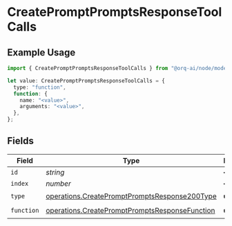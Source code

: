 # CreatePromptPromptsResponseToolCalls

## Example Usage

```typescript
import { CreatePromptPromptsResponseToolCalls } from "@orq-ai/node/models/operations";

let value: CreatePromptPromptsResponseToolCalls = {
  type: "function",
  function: {
    name: "<value>",
    arguments: "<value>",
  },
};
```

## Fields

| Field                                                                                                            | Type                                                                                                             | Required                                                                                                         | Description                                                                                                      |
| ---------------------------------------------------------------------------------------------------------------- | ---------------------------------------------------------------------------------------------------------------- | ---------------------------------------------------------------------------------------------------------------- | ---------------------------------------------------------------------------------------------------------------- |
| `id`                                                                                                             | *string*                                                                                                         | :heavy_minus_sign:                                                                                               | N/A                                                                                                              |
| `index`                                                                                                          | *number*                                                                                                         | :heavy_minus_sign:                                                                                               | N/A                                                                                                              |
| `type`                                                                                                           | [operations.CreatePromptPromptsResponse200Type](../../models/operations/createpromptpromptsresponse200type.md)   | :heavy_check_mark:                                                                                               | N/A                                                                                                              |
| `function`                                                                                                       | [operations.CreatePromptPromptsResponseFunction](../../models/operations/createpromptpromptsresponsefunction.md) | :heavy_check_mark:                                                                                               | N/A                                                                                                              |